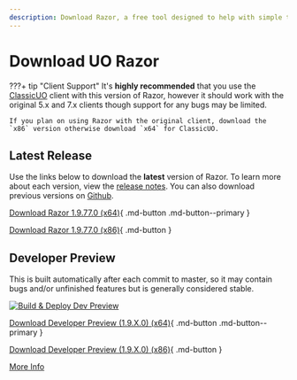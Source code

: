 ```yaml
---
description: Download Razor, a free tool designed to help with simple tasks while playing Ultima Online
---
```


# Download UO Razor

???+ tip "Client Support"
    It's **highly recommended** that you use the [ClassicUO](https://www.classicuo.eu/) client with this version of Razor, however it should work with the original 5.x and 7.x clients though support for any bugs may be limited.

    If you plan on using Razor with the original client, download the `x86` version otherwise download `x64` for ClassicUO.

## Latest Release

Use the links below to download the **latest** version of Razor. To learn more about each version, view the [release notes](releasenotes.md). You can also download previous versions on [Github](https://github.com/markdwags/Razor/releases).

[Download Razor 1.9.77.0 (x64)](https://github.com/markdwags/Razor/releases/download/v1.9.77.0/Razor-x64-1.9.77.0.zip){ .md-button .md-button--primary }

[Download Razor 1.9.77.0 (x86)](https://github.com/markdwags/Razor/releases/download/v1.9.77.0/Razor-x86-1.9.77.0.zip){ .md-button }

## Developer Preview

This is built automatically after each commit to master, so it may contain bugs and/or unfinished features but is generally considered stable.

[![Build & Deploy Dev Preview](https://github.com/markdwags/Razor/actions/workflows/build.yml/badge.svg?branch=master)](https://github.com/markdwags/Razor/actions/workflows/build.yml)

[Download Developer Preview (1.9.X.0) (x64)](https://github.com/markdwags/Razor/releases/download/Razor-dev-preview/Razor-dev-x64-preview.zip){ .md-button .md-button--primary }

[Download Developer Preview (1.9.X.0) (x86)](https://github.com/markdwags/Razor/releases/download/Razor-dev-preview/Razor-dev-x86-preview.zip){ .md-button }

[More Info](https://github.com/markdwags/Razor/releases/tag/Razor-dev-preview)

